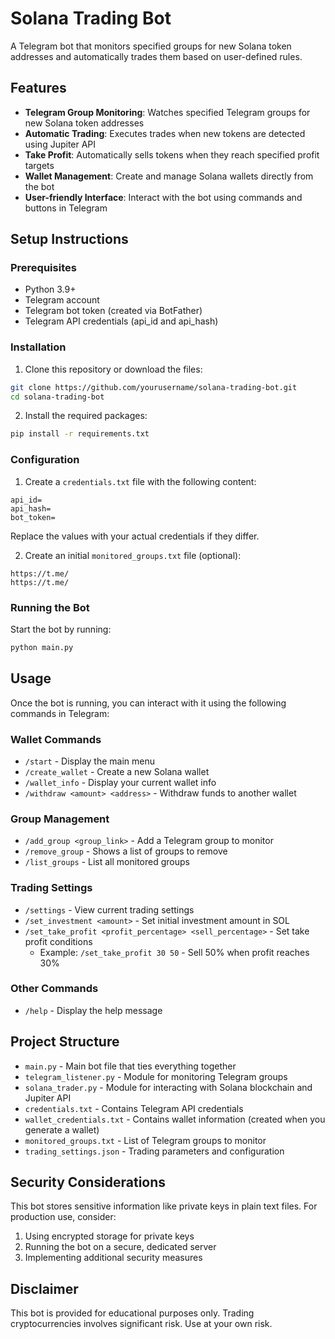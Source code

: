 # Solana Trading Bot

A Telegram bot that monitors specified groups for new Solana token addresses and automatically trades them based on user-defined rules.

## Features

- **Telegram Group Monitoring**: Watches specified Telegram groups for new Solana token addresses
- **Automatic Trading**: Executes trades when new tokens are detected using Jupiter API
- **Take Profit**: Automatically sells tokens when they reach specified profit targets
- **Wallet Management**: Create and manage Solana wallets directly from the bot
- **User-friendly Interface**: Interact with the bot using commands and buttons in Telegram

## Setup Instructions

### Prerequisites

- Python 3.9+
- Telegram account
- Telegram bot token (created via BotFather)
- Telegram API credentials (api_id and api_hash)

### Installation

1. Clone this repository or download the files:

```bash
git clone https://github.com/yourusername/solana-trading-bot.git
cd solana-trading-bot
```

2. Install the required packages:

```bash
pip install -r requirements.txt
```

### Configuration

1. Create a `credentials.txt` file with the following content:

```
api_id=
api_hash=
bot_token=
```

Replace the values with your actual credentials if they differ.

2. Create an initial `monitored_groups.txt` file (optional):

```
https://t.me/
https://t.me/
```

### Running the Bot

Start the bot by running:

```bash
python main.py
```

## Usage

Once the bot is running, you can interact with it using the following commands in Telegram:

### Wallet Commands

- `/start` - Display the main menu
- `/create_wallet` - Create a new Solana wallet
- `/wallet_info` - Display your current wallet info
- `/withdraw <amount> <address>` - Withdraw funds to another wallet

### Group Management

- `/add_group <group_link>` - Add a Telegram group to monitor
- `/remove_group` - Shows a list of groups to remove
- `/list_groups` - List all monitored groups

### Trading Settings

- `/settings` - View current trading settings
- `/set_investment <amount>` - Set initial investment amount in SOL
- `/set_take_profit <profit_percentage> <sell_percentage>` - Set take profit conditions
  - Example: `/set_take_profit 30 50` - Sell 50% when profit reaches 30%

### Other Commands

- `/help` - Display the help message

## Project Structure

- `main.py` - Main bot file that ties everything together
- `telegram_listener.py` - Module for monitoring Telegram groups
- `solana_trader.py` - Module for interacting with Solana blockchain and Jupiter API
- `credentials.txt` - Contains Telegram API credentials
- `wallet_credentials.txt` - Contains wallet information (created when you generate a wallet)
- `monitored_groups.txt` - List of Telegram groups to monitor
- `trading_settings.json` - Trading parameters and configuration

## Security Considerations

This bot stores sensitive information like private keys in plain text files. For production use, consider:

1. Using encrypted storage for private keys
2. Running the bot on a secure, dedicated server
3. Implementing additional security measures

## Disclaimer

This bot is provided for educational purposes only. Trading cryptocurrencies involves significant risk. Use at your own risk.
